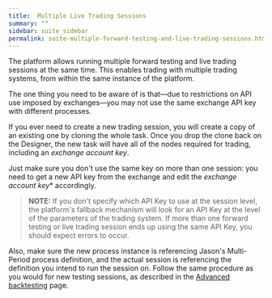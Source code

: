 ```yaml
---
title:  Multiple Live Trading Sessions
summary: ""
sidebar: suite_sidebar
permalink: suite-multiple-forward-testing-and-live-trading-sessions.html
---
```


The platform allows running multiple forward testing and live trading sessions at the same time. This enables trading with multiple trading systems, from within the same instance of the platform.

The one thing you need to be aware of is that—due to restrictions on API use imposed by exchanges—you may not use the same exchange API key with different processes.

If you ever need to create a new trading session, you will create a copy of an existing one by cloning the whole task. Once you drop the clone back on the Designer, the new task will have all of the nodes required for trading, including an *exchange account key*. 

Just make sure you don't use the same key on more than one session: you need to get a new API key from the exchange and edit the *exchange account key** accordingly.

> **NOTE:** If you don't specify which API Key to use at the session level, the platform's fallback mechanism will look for an API Key at the level of the parameters of the trading system. If more than one forward testing or live trading session ends up using the same API Key, you should expect errors to occur.

Also, make sure the new process instance is referencing Jason's Multi-Period process definition, and the actual session is referencing the definition you intend to run the session on. Follow the same procedure as you would for new testing sessions, as described in the [Advanced backtesting](Advanced-Backtesting) page.